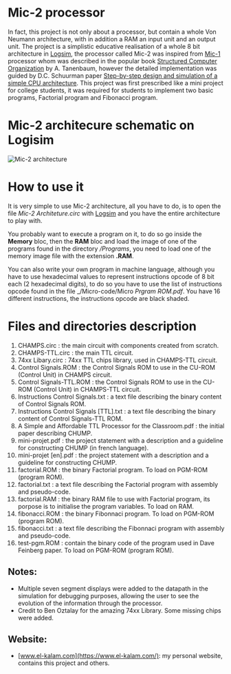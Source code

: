 # Mic-2 processor
In fact, this project is not only about a processor, but contain a whole Von Neumann architecture, with in addition a RAM an input unit and an output unit. The project is a simplistic educative realisation of a whole 8 bit architecture in [Logsim](http://www.cburch.com/logisim/), the processor called Mic-2 was inspired from [Mic-1](https://en.wikipedia.org/wiki/MIC-1) processor whom was described in the popular book [Structured Computer Organization](https://www.amazon.com/Structured-Computer-Organization-Andrew-Tanenbaum/dp/0132916525) by A. Tanenbaum, however the detailed implementation was guided by D.C. Schuurman paper [Step-by-step design and simulation of a simple CPU architecture](https://dl.acm.org/doi/abs/10.1145/2445196.2445296).
This project was first prescribed like a mini project for college students, it was required for students to implement two basic programs, Factorial program and Fibonacci program.
# Mic-2 architecure schematic on Logisim
![Mic-2 architecture](https://github.com/kara-abdelaziz/Mic-2/blob/master/Mic-2.png)
# How to use it
It is very simple to use Mic-2 architecture, all you have to do, is to open the file _Mic-2 Architeture.circ_ with [Logsim](http://www.cburch.com/logisim/) and you have the entire architecture to play with.

You probably want to execute a program on it, to do so go inside the **Memory** bloc, then the **RAM** bloc and load the image of one of the programs found in the directory _/Programs_, you need to load one of the memory image file with the extension **.RAM**.

You can also write your own program in machine language, although you have to use hexadecimal values to represent instructions opcode of 8 bit each (2 hexadecimal digits), to do so you have to use the list of instructions opcode found in the file _/Micro-code/Micro _Prgram ROM.pdf_. You have 16 different instructions, the instructions opcode are black shaded.
# Files and directories description
1. CHAMPS.circ : the main circuit with components created from scratch.
2. CHAMPS-TTL.circ : the main TTL circuit.
3. 74xx Libary.circ : 74xx TTL chips library, used in CHAMPS-TTL circuit.
4. Control Signals.ROM : the Control Signals ROM to use in the CU-ROM (Control Unit) in CHAMPS circuit.
5. Control Signals-TTL.ROM : the Control Signals ROM to use in the CU-ROM (Control Unit) in CHAMPS-TTL circuit.
6. Instructions Control Signals.txt : a text file describing the binary content of Control Signals ROM.
7. Instructions Control Signals [TTL].txt : a text file describing the binary content of Control Signals-TTL ROM.
8. A Simple and Affordable TTL Processor for the Classroom.pdf : the initial paper describing CHUMP.
9. mini-projet.pdf : the project statement with a description and a guideline for constructing CHUMP (in french language).
10. mini-projet [en].pdf : the project statement with a description and a guideline for constructing CHUMP.
11. factorial.ROM : the binary Factorial program. To load on PGM-ROM (program ROM).
12. factorial.txt : a text file describing the Factorial program with assembly and pseudo-code.
13. factorial.RAM : the binary RAM file to use with Factorial program, its porpose is to initialise the program variables. To load on RAM.
14. fibonacci.ROM : the binary Fibonnaci program. To load on PGM-ROM (program ROM).
15. fibonacci.txt : a text file describing the Fibonnaci program with assembly and pseudo-code.
16. test-pgm.ROM : contain the binary code of the program used in Dave Feinberg paper. To load on PGM-ROM (program ROM).

## Notes:
- Multiple seven segment displays were added to the datapath in the simulation for debugging purposes, allowing the user to see the evolution of the information through the processor.
- Credit to Ben Oztalay for the amazing 74xx Library. Some missing chips were added.

## Website:
- [www.el-kalam.com](https://www.el-kalam.com/): my personal website, contains this project and others.





